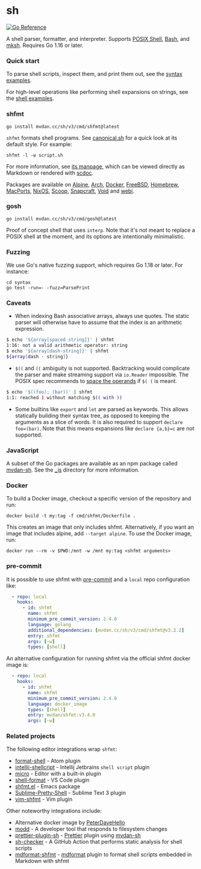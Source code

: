 # sh

[![Go Reference](https://pkg.go.dev/badge/mvdan.cc/sh/v3.svg)](https://pkg.go.dev/mvdan.cc/sh/v3)

A shell parser, formatter, and interpreter. Supports [POSIX Shell], [Bash], and
[mksh]. Requires Go 1.16 or later.

### Quick start

To parse shell scripts, inspect them, and print them out, see the [syntax
examples](https://pkg.go.dev/mvdan.cc/sh/v3/syntax#pkg-examples).

For high-level operations like performing shell expansions on strings, see the
[shell examples](https://pkg.go.dev/mvdan.cc/sh/v3/shell#pkg-examples).

### shfmt

	go install mvdan.cc/sh/v3/cmd/shfmt@latest

`shfmt` formats shell programs. See [canonical.sh](syntax/canonical.sh) for a
quick look at its default style. For example:

	shfmt -l -w script.sh

For more information, see [its manpage](cmd/shfmt/shfmt.1.scd), which can be
viewed directly as Markdown or rendered with [scdoc].

Packages are available on [Alpine], [Arch], [Docker], [FreeBSD], [Homebrew],
[MacPorts], [NixOS], [Scoop], [Snapcraft], [Void] and [webi].

### gosh

	go install mvdan.cc/sh/v3/cmd/gosh@latest

Proof of concept shell that uses `interp`. Note that it's not meant to replace a
POSIX shell at the moment, and its options are intentionally minimalistic.

### Fuzzing

We use Go's native fuzzing support, which requires Go 1.18 or later. For instance:

	cd syntax
	go test -run=- -fuzz=ParsePrint

### Caveats

* When indexing Bash associative arrays, always use quotes. The static parser
  will otherwise have to assume that the index is an arithmetic expression.

```sh
$ echo '${array[spaced string]}' | shfmt
1:16: not a valid arithmetic operator: string
$ echo '${array[dash-string]}' | shfmt
${array[dash - string]}
```

* `$((` and `((` ambiguity is not supported. Backtracking would complicate the
  parser and make streaming support via `io.Reader` impossible. The POSIX spec
  recommends to [space the operands][posix-ambiguity] if `$( (` is meant.

```sh
$ echo '$((foo); (bar))' | shfmt
1:1: reached ) without matching $(( with ))
```

* Some builtins like `export` and `let` are parsed as keywords.
  This allows statically building their syntax tree,
  as opposed to keeping the arguments as a slice of words.
  It is also required to support `declare foo=(bar)`.
  Note that this means expansions like `declare {a,b}=c` are not supported.

### JavaScript

A subset of the Go packages are available as an npm package called [mvdan-sh].
See the [_js](_js) directory for more information.

### Docker

To build a Docker image, checkout a specific version of the repository and run:

	docker build -t my:tag -f cmd/shfmt/Dockerfile .

This creates an image that only includes shfmt. Alternatively, if you want an
image that includes alpine, add `--target alpine`.
To use the Docker image, run:

	docker run --rm -v $PWD:/mnt -w /mnt my:tag <shfmt arguments>

### pre-commit

It is possible to use shfmt with [pre-commit][pre-commit] and a `local`
repo configuration like:

```yaml
  - repo: local
    hooks:
      - id: shfmt
        name: shfmt
        minimum_pre_commit_version: 2.4.0
        language: golang
        additional_dependencies: [mvdan.cc/sh/v3/cmd/shfmt@v3.2.2]
        entry: shfmt
        args: [-w]
        types: [shell]
```

An alternative configuration for running shfmt via the official shfmt docker image is:

```yaml
  - repo: local
    hooks:
      - id: shfmt
        name: shfmt
        minimum_pre_commit_version: 2.4.0
        language: docker_image
        types: [shell]
        entry: mvdan/shfmt:v3.4.0
        args: [-w]
```

### Related projects

The following editor integrations wrap `shfmt`:

- [format-shell] - Atom plugin
- [intellij-shellcript] - Intellij Jetbrains `shell script` plugin
- [micro] - Editor with a built-in plugin
- [shell-format] - VS Code plugin
- [shfmt.el] - Emacs package
- [Sublime-Pretty-Shell] - Sublime Text 3 plugin
- [vim-shfmt] - Vim plugin

Other noteworthy integrations include:

- Alternative docker image by [PeterDaveHello][dockerized-peterdavehello]
- [modd] - A developer tool that responds to filesystem changes
- [prettier-plugin-sh] - [Prettier] plugin using [mvdan-sh]
- [sh-checker] - A GitHub Action that performs static analysis for shell scripts
- [mdformat-shfmt] - [mdformat] plugin to format shell scripts embedded in Markdown with shfmt

[alpine]: https://pkgs.alpinelinux.org/packages?name=shfmt
[arch]: https://www.archlinux.org/packages/community/x86_64/shfmt/
[bash]: https://www.gnu.org/software/bash/
[docker]: https://hub.docker.com/r/mvdan/shfmt/
[dockerized-peterdavehello]: https://github.com/PeterDaveHello/dockerized-shfmt/
[editorconfig]: https://editorconfig.org/
[examples]: https://pkg.go.dev/mvdan.cc/sh/v3/syntax#pkg-examples
[format-shell]: https://atom.io/packages/format-shell
[freebsd]: https://www.freshports.org/devel/shfmt
[homebrew]: https://formulae.brew.sh/formula/shfmt
[intellij-shellcript]: https://www.jetbrains.com/help/idea/shell-scripts.html
[macports]: https://ports.macports.org/port/shfmt/summary
[mdformat-shfmt]: https://github.com/hukkinj1/mdformat-shfmt
[mdformat]: https://github.com/executablebooks/mdformat
[micro]: https://micro-editor.github.io/
[mksh]: http://www.mirbsd.org/mksh.htm
[modd]: https://github.com/cortesi/modd
[mvdan-sh]: https://www.npmjs.com/package/mvdan-sh
[nixos]: https://github.com/NixOS/nixpkgs/blob/HEAD/pkgs/tools/text/shfmt/default.nix
[posix shell]: https://pubs.opengroup.org/onlinepubs/9699919799/utilities/V3_chap02.html
[posix-ambiguity]: https://pubs.opengroup.org/onlinepubs/9699919799/utilities/V3_chap02.html#tag_18_06_03
[pre-commit]: https://pre-commit.com
[prettier-plugin-sh]: https://github.com/rx-ts/prettier/tree/master/packages/sh
[prettier]: https://prettier.io
[scdoc]: https://sr.ht/~sircmpwn/scdoc/
[scoop]: https://github.com/ScoopInstaller/Main/blob/HEAD/bucket/shfmt.json
[sh-checker]: https://github.com/luizm/action-sh-checker
[shell-format]: https://marketplace.visualstudio.com/items?itemName=foxundermoon.shell-format
[shfmt.el]: https://github.com/purcell/emacs-shfmt/
[snapcraft]: https://snapcraft.io/shfmt
[sublime-pretty-shell]: https://github.com/aerobounce/Sublime-Pretty-Shell
[vim-shfmt]: https://github.com/z0mbix/vim-shfmt
[void]: https://github.com/void-linux/void-packages/blob/HEAD/srcpkgs/shfmt/template
[webi]: https://webinstall.dev/shfmt/
